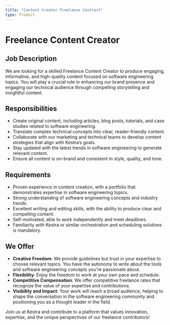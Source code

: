 ```yaml
---
title: "Content Creator Freelance Contract"
type: Product
---
```


# Freelance Content Creator 

## Job Description

We are looking for a skilled Freelance Content Creator to produce engaging, informative, and high-quality content focused on software engineering topics. You will play a crucial role in enhancing our brand presence and engaging our technical audience through compelling storytelling and insightful content.

## Responsibilities

- Create original content, including articles, blog posts, tutorials, and case studies related to software engineering.
- Translate complex technical concepts into clear, reader-friendly content.
- Collaborate with our marketing and technical teams to develop content strategies that align with Kestra’s goals.
- Stay updated with the latest trends in software engineering to generate relevant content.
- Ensure all content is on-brand and consistent in style, quality, and tone.

## Requirements

- Proven experience in content creation, with a portfolio that demonstrates expertise in software engineering topics.
- Strong understanding of software engineering concepts and industry trends.
- Excellent writing and editing skills, with the ability to produce clear and compelling content.
- Self-motivated, able to work independently and meet deadlines.
- Familiarity with Kestra or similar orchestration and scheduling solutions is mandatory.

## We Offer

- **Creative Freedom**: We provide guidelines but trust in your expertise to choose relevant topics. You have the autonomy to write about the tools and software engineering concepts you're passionate about.
- **Flexibility**: Enjoy the freedom to work at your own pace and schedule.
- **Competitive Compensation**: We offer competitive freelance rates that recognize the value of your expertise and contributions.
- **Visibility and Impact**: Your work will reach a broad audience, helping to shape the conversation in the software engineering community and positioning you as a thought leader in the field.

Join us at Kestra and contribute to a platform that values innovation, expertise, and the unique perspectives of our freelance contributors!